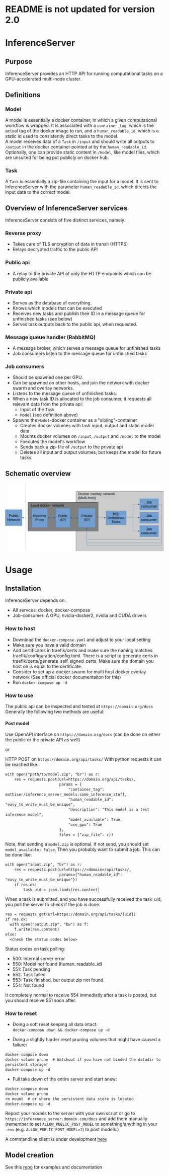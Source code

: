 # README is not updated for version 2.0


# InferenceServer
## Purpose
InferenceServer provides an HTTP API for running computational tasks on a GPU-accelerated multi-node cluster.

## Definitions
### Model
A model is essentially a docker container, in which a given computational workflow is wrapped. It is associated with 
a `container_tag`, which is the actual tag of the docker image to run, and a `human_readable_id`, which is a static id
used to consistently direct tasks to the model.  
A model receives data of a `Task` in `/input` and should write all outputs to `/output` in the docker container pointed at
by the `human_readable_id`. Optionally, one can provide static content in `/model`, like model files, which are
unsuited for being put publicly on docker hub.

### Task
A `Task` is essentially a zip-file containing the input for a model. It is sent to InferenceServer with the parameter 
`human_readable_id`, which directs the input data to the correct model.

## Overview of InferenceServer services
InferenceServer consists of five distinct services, namely:
### Reverse proxy
  - Takes care of TLS encryption of data in transit (HTTPS)
  - Relays decrypted traffic to the public API
### Public api
- A relay to the private API of only the HTTP endpoints which can be publicly available
### Private api
- Serves as the database of everything.
- Knows which models that can be executed
- Receives new tasks and publish their ID in a message queue for unfinished tasks (see below)
- Serves task outputs back to the public api, when requested.
### Message queue handler (RabbitMQ)
- A message broker, which serves a message queue for unfinished tasks
- Job consumers listen to the message queue for unfinished tasks
### Job consumers
- Should be spawned one per GPU.
- Can be spawned on other hosts, and join the network with docker swarm and overlay networks.
- Listens to the message queue of unfinished tasks.
- When a new task ID is allocated to the job consumer, it requests all relevant data from the private api:
  - Input of the `Task`
  - `Model` (see definition above)
- Spawns the `Model`-docker container as a "sibling"-container.
  - Creates docker volumes with task input, output and static model data
  - Mounts docker volumes on `/input`, `/output` and `/model` to the model
  - Executes the model's workflow
  - Sends back a zip-file of `/output` to the private api 
  - Deletes all input and output volumes, but keeps the model for future tasks.  

## Schematic overview
![](documentation/schematic_overview.png)

# Usage
## Installation
InferenceServer depends on:
- All servces: docker, docker-compose
- Job-consumer: A GPU, nvidia-docker2, nvidia and CUDA drivers

### How to host
- Download the `docker-compose.yaml` and adjust to your local setting
- Make sure you have a vaild domain
- Add certificates in traefik/certs and make sure the naming matches traefik/configuration/config.toml.
There is a script to generate certs in traefik/certs/generate_self_signed_certs. Make sure the domain you host on is equal to the certificate.
- Consider to set up a docker swarm for multi host docker overlay network (See official docker documentaiton for this)
- Run `docker-compose up -d`

### How to use
The public api can be inspected and tested at `https://domain.org/docs`
Generally the following two methods are useful:

#### Post model
Use OpenAPI interface on `https://domain.org/docs` (can be done on either the public or the private API as well)

or  

HTTP POST on `https://domain.org/api/tasks/`
With python requests it can be reached like:
```
with open("path/to/model.zip", "br") as r:
    res = requests.post(url=https://domain.org/api/tasks/,  
                        params = {  
                            "container_tag": mathiser/inference_server_models:some_inference_stuff,  
                            "human_readable_id": "easy_to_write_must_be_unique", 
                            "description": "This model is a test inference model",  
                            "model_available": True,  
                            "use_gpu": True  
                        },  
                        files = {"zip_file": r})  
```
Note, that sending a `model.zip` is optional. If not send, you should set `model_available: False`.
Then you probably want to submit a job. This can be done like:
```
with open("input.zip", "br") as r:
    res = requests.post(url=https://<domain>/api/tasks/,
                        params={"human_readable_id": "easy_to_write_must_be_unique"})
    if res.ok:
        task_uid = json.loads(res.content)
```

When a task is submitted, and you have successfully received the task_uid, you poll the server to check if the job is done.
```
res = requests.get(url=https://domain.org/api/tasks/{uid})
if res.ok:
  with open("output.zip", "bw") as f:
    f.write(res.content)
else:
  <check the status codes below>
```

Status codes on task polling:
- 500: Internal server error
- 550: Model not found (human_readable_id)
- 551: Task pending
- 552: Task failed
- 553: Task finished, but output zip not found.
- 554: Not found


It completely normal to receive 554 immediatly after a task is posted, but you should receive 551 soon after.

### How to reset
- Doing a soft reset keeping all data intact:  
`docker-compose down && docker-compose up -d`

- Doing a slightly harder reset pruning volumes that might have caused a failure:  
```
docker-compose down
docker volume prune  # Watchout if you have not binded the datadir to persistent storage!
docker-compose up -d
```

- Full take down of the entire server and start anew:  
```
docker-compose down
docker volume prune
rm mount  # or where the persistent data store is located
docker-compose up -d
```
Repost your models to the server with your own script or go to `https://inferenece_server.domain.com/docs` and add them manually (remember to set `ALLOW_PUBLIC_POST_MODEL` to something/anything in your `.env` (e.g. `ALLOW_PUBLIC_POST_MODEL=1`) to post models.)  

A commandline client is under development [here](https://github.com/mathiser/inference_server_client)
## Model creation
See this [repo](https://github.com/mathiser/inference_server_models) for examples and documentation



